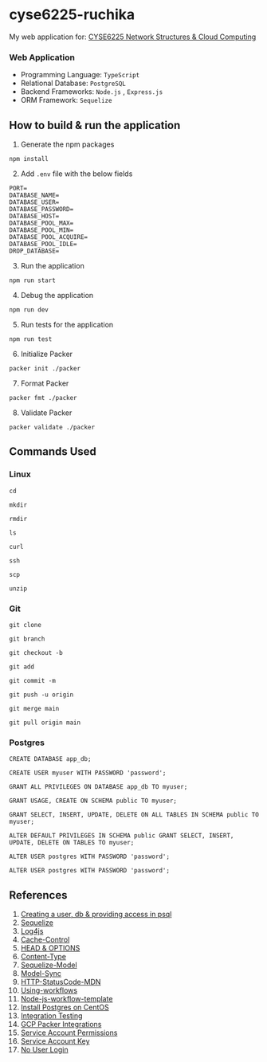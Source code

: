 # cyse6225-ruchika

My web application for: [CYSE6225 Network Structures &amp; Cloud Computing](https://spring2024.csye6225.cloud/)

### Web Application

* Programming Language: `TypeScript` 
* Relational Database: `PostgreSQL`
* Backend Frameworks: `Node.js` , `Express.js`
* ORM Framework: `Sequelize`

## How to build & run the application

1. Generate the npm packages

```
npm install
```

2. Add `.env` file with the below fields
   
```
PORT=
DATABASE_NAME=
DATABASE_USER=
DATABASE_PASSWORD=
DATABASE_HOST=
DATABASE_POOL_MAX=
DATABASE_POOL_MIN=
DATABASE_POOL_ACQUIRE=
DATABASE_POOL_IDLE=
DROP_DATABASE=
```

3. Run the application

```
npm run start
```

4. Debug the application
```
npm run dev
```

5. Run tests for the application
```
npm run test
```

6. Initialize Packer
```
packer init ./packer
```

7. Format Packer
```
packer fmt ./packer
```

8. Validate Packer
```
packer validate ./packer
```


## Commands Used

### Linux

```
cd
```

```
mkdir
```

```
rmdir
```

```
ls
```

```
curl
```

```
ssh
```

```
scp
```

```
unzip
```

### Git

```
git clone
```

```
git branch
```

```
git checkout -b
```

```
git add
```

```
git commit -m
```

```
git push -u origin
```

```
git merge main
```

```
git pull origin main
```


### Postgres
```
CREATE DATABASE app_db;
```

```
CREATE USER myuser WITH PASSWORD 'password';
```

```
GRANT ALL PRIVILEGES ON DATABASE app_db TO myuser;
```

```
GRANT USAGE, CREATE ON SCHEMA public TO myuser;
```

```
GRANT SELECT, INSERT, UPDATE, DELETE ON ALL TABLES IN SCHEMA public TO myuser;
``` 

```
ALTER DEFAULT PRIVILEGES IN SCHEMA public GRANT SELECT, INSERT, UPDATE, DELETE ON TABLES TO myuser;
```

```
ALTER USER postgres WITH PASSWORD 'password';
```

```
ALTER USER postgres WITH PASSWORD 'password';
```

## References

1. [Creating a user, db & providing access in psql](https://medium.com/coding-blocks/creating-user-database-and-adding-access-on-postgresql-8bfcd2f4a91e) 
2. [Sequelize](https://sequelize.org/docs/v6/getting-started/)
3. [Log4js](https://www.npmjs.com/package/log4js)
4. [Cache-Control](https://developer.mozilla.org/en-US/docs/Web/HTTP/Headers/Cache-Control)
5. [HEAD & OPTIONS](https://stackoverflow.com/questions/6660019/restful-api-methods-head-options#:~:text=OPTIONS%20tells%20you%20things%20such,status%20code%20would%20be%20returned.)
6. [Content-Type](https://developer.mozilla.org/en-US/docs/Web/HTTP/Headers/Content-Type)
7. [Sequelize-Model](https://sequelize.org/docs/v6/core-concepts/model-basics/)
8. [Model-Sync](https://sequelize.org/docs/v7/models/model-synchronization/)
9. [HTTP-StatusCode-MDN](https://developer.mozilla.org/en-US/docs/Web/HTTP/Status)
10. [Using-workflows](https://docs.github.com/en/actions/using-workflows)
11. [Node-js-workflow-template](https://github.com/actions/starter-workflows/blob/main/ci/node.js.yml)
12. [Install Postgres on CentOS](https://www.linode.com/docs/guides/centos-install-and-use-postgresql/)
13. [Integration Testing](https://www.npmjs.com/package/supertest)
14. [GCP Packer Integrations](https://developer.hashicorp.com/packer/integrations/hashicorp/googlecompute)
15. [Service Account Permissions](https://github.com/hashicorp/packer-plugin-googlecompute/blob/main/docs/README.md#running-on-google-cloud)
16. [Service Account Key](https://github.com/marketplace/actions/set-up-gcloud-cloud-sdk-environment#service-account-key-json)
17. [No User Login](https://www.baeldung.com/linux/create-non-login-user)